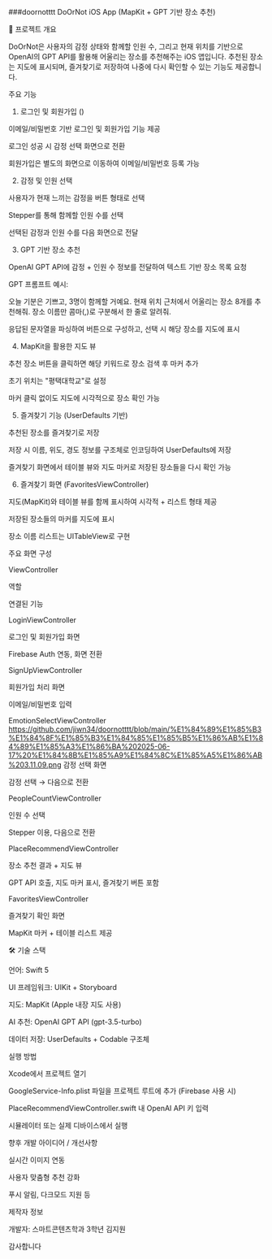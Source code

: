 ###doornotttt
DoOrNot iOS App (MapKit + GPT 기반 장소 추천)

📱 프로젝트 개요

DoOrNot은 사용자의 감정 상태와 함께할 인원 수, 그리고 현재 위치를 기반으로 OpenAI의 GPT API를 활용해 어울리는 장소를 추천해주는 iOS 앱입니다. 추천된 장소는 지도에 표시되며, 즐겨찾기로 저장하여 나중에 다시 확인할 수 있는 기능도 제공합니다.

주요 기능

1. 로그인 및 회원가입 ()

이메일/비밀번호 기반 로그인 및 회원가입 기능 제공

로그인 성공 시 감정 선택 화면으로 전환

회원가입은 별도의 화면으로 이동하여 이메일/비밀번호 등록 가능

2. 감정 및 인원 선택

사용자가 현재 느끼는 감정을 버튼 형태로 선택

Stepper를 통해 함께할 인원 수를 선택

선택된 감정과 인원 수를 다음 화면으로 전달

3. GPT 기반 장소 추천

OpenAI GPT API에 감정 + 인원 수 정보를 전달하여 텍스트 기반 장소 목록 요청

GPT 프롬프트 예시:

오늘 기분은 기쁘고, 3명이 함께할 거예요. 현재 위치 근처에서 어울리는 장소 8개를 추천해줘. 장소 이름만 콤마(,)로 구분해서 한 줄로 알려줘.

응답된 문자열을 파싱하여 버튼으로 구성하고, 선택 시 해당 장소를 지도에 표시

4. MapKit을 활용한 지도 뷰

추천 장소 버튼을 클릭하면 해당 키워드로 장소 검색 후 마커 추가

초기 위치는 "평택대학교"로 설정

마커 클릭 없이도 지도에 시각적으로 장소 확인 가능

5. 즐겨찾기 기능 (UserDefaults 기반)

추천된 장소를 즐겨찾기로 저장

저장 시 이름, 위도, 경도 정보를 구조체로 인코딩하여 UserDefaults에 저장

즐겨찾기 화면에서 테이블 뷰와 지도 마커로 저장된 장소들을 다시 확인 가능

6. 즐겨찾기 화면 (FavoritesViewController)

지도(MapKit)와 테이블 뷰를 함께 표시하여 시각적 + 리스트 형태 제공

저장된 장소들의 마커를 지도에 표시

장소 이름 리스트는 UITableView로 구현

  주요 화면 구성

ViewController

역할

연결된 기능

LoginViewController

로그인 및 회원가입 화면

Firebase Auth 연동, 화면 전환

SignUpViewController

회원가입 처리 화면

이메일/비밀번호 입력

EmotionSelectViewController
https://github.com/jiwn34/doornotttt/blob/main/%E1%84%89%E1%85%B3%E1%84%8F%E1%85%B3%E1%84%85%E1%85%B5%E1%86%AB%E1%84%89%E1%85%A3%E1%86%BA%202025-06-17%20%E1%84%8B%E1%85%A9%E1%84%8C%E1%85%A5%E1%86%AB%203.11.09.png
감정 선택 화면

감정 선택 → 다음으로 전환

PeopleCountViewController

인원 수 선택

Stepper 이용, 다음으로 전환

PlaceRecommendViewController

장소 추천 결과 + 지도 뷰

GPT API 호출, 지도 마커 표시, 즐겨찾기 버튼 포함


FavoritesViewController

즐겨찾기 확인 화면

MapKit 마커 + 테이블 리스트 제공

🛠 기술 스택

언어: Swift 5

UI 프레임워크: UIKit + Storyboard

지도: MapKit (Apple 내장 지도 사용)

AI 추천: OpenAI GPT API (gpt-3.5-turbo)

데이터 저장: UserDefaults + Codable 구조체


 실행 방법

Xcode에서 프로젝트 열기

GoogleService-Info.plist 파일을 프로젝트 루트에 추가 (Firebase 사용 시)

PlaceRecommendViewController.swift 내 OpenAI API 키 입력

시뮬레이터 또는 실제 디바이스에서 실행

 향후 개발 아이디어 / 개선사항

실시간 이미지 연동

사용자 맞춤형 추천 강화

푸시 알림, 다크모드 지원 등

제작자 정보

개발자: 스마트콘텐츠학과 3학년 김지원

감사합니다

